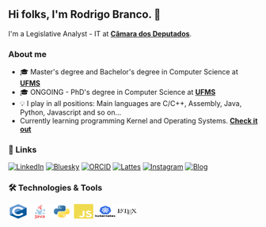## Hi folks, I'm Rodrigo Branco. 👋

I'm a Legislative Analyst - IT at [**Câmara dos Deputados**](https://camara.leg.br/).

### About me
- 🎓 Master's degree and Bachelor's degree in Computer Science at [**UFMS**](https://www.facom.ufms.br/)
- 🎓 ONGOING - PhD's degree in Computer Science at [**UFMS**](https://www.facom.ufms.br/)
- 💡 I play in all positions: Main languages are C/C++, Assembly, Java, Python, Javascript and so on...
- Currently learning programming Kernel and Operating Systems. [**Check it out**](http://blog.rodrigobranco.net/)

### 🔗 Links
[![LinkedIn](https://img.shields.io/badge/LinkedIn-0077B5?style=for-the-badge&logo=linkedin&logoColor=white)](https://www.linkedin.com/in/rodrigogbranco/)
[![Bluesky](https://img.shields.io/badge/Bluesky-1DA1F2?style=for-the-badge&logo=bluesky&logoColor=white)](https://bsky.app/profile/rodrigobranco.net)
[![ORCID](https://img.shields.io/badge/ORCID-DCE44C?style=for-the-badge&logo=orcid&logoColor=white)](https://orcid.org/0000-0002-7760-4051)
[![Lattes](https://img.shields.io/badge/Lattes-005999?style=for-the-badge&logo=lattes&logoColor=white)](http://lattes.cnpq.br/3770091178939660)
[![Instagram](https://img.shields.io/badge/Instagram-c13584?style=for-the-badge&logo=instagram&logoColor=white)](https://www.instagram.com/rodrigo.g.branco/)
[![Blog](https://img.shields.io/badge/Blog-000000?style=for-the-badge&logo=blog&logoColor=white)](http://blog.rodrigobranco.net/)

### 🛠️ Technologies & Tools
<div style="display: inline_block">
  <img align="center" alt="C" height="30" width="40" src="https://raw.githubusercontent.com/devicons/devicon/refs/heads/master/icons/c/c-original.svg">
  <img align="center" alt="Java" height="30" width="40" src="https://raw.githubusercontent.com/devicons/devicon/refs/heads/master/icons/java/java-original-wordmark.svg">
  <img align="center" alt="Python" height="30" width="40" src="https://raw.githubusercontent.com/devicons/devicon/master/icons/python/python-original.svg">
  <img align="center" alt="JavaScript" height="30" width="40" src="https://raw.githubusercontent.com/devicons/devicon/master/icons/javascript/javascript-plain.svg">
  <img align="center" alt="Kubernetes" height="30" width="40" src="https://raw.githubusercontent.com/devicons/devicon/refs/heads/master/icons/kubernetes/kubernetes-original-wordmark.svg">
  <img align="center" alt="LaTeX" height="30" width="40" src="https://raw.githubusercontent.com/devicons/devicon/refs/heads/master/icons/latex/latex-original.svg">
</div>
